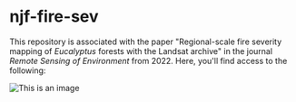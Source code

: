 # njf-fire-sev

This repository is associated with the paper "Regional-scale fire severity mapping of *Eucalyptus* forests with the Landsat archive" in the journal *Remote Sensing of Environment* from 2022. Here, you'll find access to the following: 

![This is an image](figs/graph_abs.jpg)

